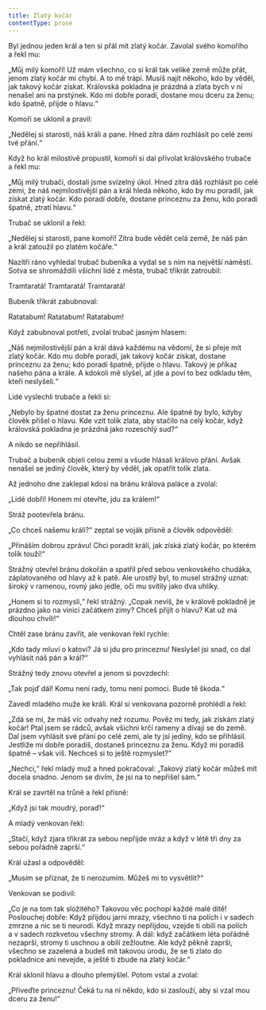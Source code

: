 ```yaml
---
title: Zlatý kočár
contentType: prose
---
```


<section>

Byl jednou jeden král a ten si přál mít zlatý kočár. Zavolal svého komořího a řekl mu:

„Můj milý komoří! Už mám všechno, co si král tak veliké země může přát, jenom zlatý kočár mi chybí. A to mě trápí. Musíš najít někoho, kdo by věděl, jak takový kočár získat. Královská pokladna je prázdná a zlata bych v ní nenašel ani na prstýnek. Kdo mi dobře poradí, dostane mou dceru za ženu; kdo špatně, přijde o hlavu.“

Komoří se uklonil a pravil:

„Nedělej si starosti, náš králi a pane. Hned zítra dám rozhlásit po celé zemi tvé přání.“

Když ho král milostivě propustil, komoří si dal přivolat královského trubače a řekl mu:

„Můj milý trubači, dostali jsme svízelný úkol. Hned zítra dáš rozhlásit po celé zemi, že náš nejmilostivější pán a král hledá někoho, kdo by mu poradil, jak získat zlatý kočár. Kdo poradí dobře, dostane princeznu za ženu, kdo poradí špatně, ztratí hlavu.“

Trubač se uklonil a řekl:

„Nedělej si starosti, pane komoří! Zítra bude vědět celá země, že náš pán a král zatoužil po zlatém kočáře.“

Nazítří ráno vyhledal trubač bubeníka a vydal se s ním na největší náměstí. Sotva se shromáždili všichni lidé z města, trubač třikrát zatroubil:

Tramtaratá! Tramtaratá! Tramtaratá!

Bubeník třikrát zabubnoval:

Ratatabum! Ratatabum! Ratatabum!

Když zabubnoval potřetí, zvolal trubač jasným hlasem:

„Náš nejmilostivější pán a král dává každému na vědomí, že si přeje mít zlatý kočár. Kdo mu dobře poradí, jak takový kočár získat, dostane princeznu za ženu; kdo poradí špatně, přijde o hlavu. Takový je příkaz našeho pána a krále. A kdokoli mě slyšel, ať jde a poví to bez odkladu těm, kteří neslyšeli.“

Lidé vyslechli trubače a řekli si:

„Nebylo by špatné dostat za ženu princeznu. Ale špatné by bylo, kdyby člověk přišel o hlavu. Kde vzít tolik zlata, aby stačilo na celý kočár, když královská pokladna je prázdná jako rozeschlý sud?“

A nikdo se nepřihlásil.

Trubač a bubeník objeli celou zemi a všude hlásali královo přání. Avšak nenašel se jediný člověk, který by věděl, jak opatřit tolik zlata.

Až jednoho dne zaklepal kdosi na bránu králova paláce a zvolal:

„Lidé dobří! Honem mi otevřte, jdu za králem!“

Stráž pootevřela bránu.

„Co chceš našemu králi?“ zeptal se voják přísně a člověk odpověděl:

„Přináším dobrou zprávu! Chci poradit králi, jak získá zlatý kočár, po kterém tolik touží!“

Strážný otevřel bránu dokořán a spatřil před sebou venkovského chudáka, záplatovaného od hlavy až k patě. Ale urostlý byl, to musel strážný uznat: široký v ramenou, rovný jako jedle, oči mu svítily jako dva uhlíky.

„Honem si to rozmysli,“ řekl strážný. „Copak nevíš, že v králově pokladně je prázdno jako na vinici začátkem zimy? Chceš přijít o hlavu? Kat už má dlouhou chvíli!“

Chtěl zase bránu zavřít, ale venkovan řekl rychle:

„Kdo tady mluví o katovi? Já si jdu pro princeznu! Neslyšel jsi snad, co dal vyhlásit náš pán a král?“

Strážný tedy znovu otevřel a jenom si povzdechl:

„Tak pojď dál! Komu není rady, tomu není pomoci. Bude tě škoda.“

Zavedl mladého muže ke králi. Král si venkovana pozorně prohlédl a řekl:

„Zdá se mi, že máš víc odvahy než rozumu. Pověz mi tedy, jak získám zlatý kočár! Ptal jsem se rádců, avšak všichni krčí rameny a dívají se do země. Dal jsem vyhlásit své přání po celé zemi, ale ty jsi jediný, kdo se přihlásil. Jestliže mi dobře poradíš, dostaneš princeznu za ženu. Když mi poradíš špatně – však víš. Nechceš si to ještě rozmyslet?“

„Nechci,“ řekl mladý muž a hned pokračoval: „Takový zlatý kočár můžeš mít docela snadno. Jenom se divím, že jsi na to nepřišel sám.“

Král se zavrtěl na trůně a řekl přísně:

„Když jsi tak moudrý, poraď!“

A mladý venkovan řekl:

„Stačí, když zjara třikrát za sebou nepřijde mráz a když v létě tři dny za sebou pořádně zaprší.“

Král užasl a odpověděl:

„Musím se přiznat, že ti nerozumím. Můžeš mi to vysvětlit?“

Venkovan se podivil:

„Co je na tom tak složitého? Takovou věc pochopí každé malé dítě! Poslouchej dobře: Když přijdou jarní mrazy, všechno ti na polích i v sadech zmrzne a nic se ti neurodí. Když mrazy nepřijdou, vzejde ti obilí na polích a v sadech rozkvetou všechny stromy. A dál: když začátkem léta pořádně nezaprší, stromy ti uschnou a obilí zežloutne. Ale když pěkně zaprší, všechno se zazelená a budeš mít takovou úrodu, že se ti zlato do pokladnice ani nevejde, a ještě ti zbude na zlatý kočár.“

Král sklonil hlavu a dlouho přemýšlel. Potom vstal a zvolal:

„Přiveďte princeznu! Čeká tu na ni někdo, kdo si zaslouží, aby si vzal mou dceru za ženu!“

</section>
